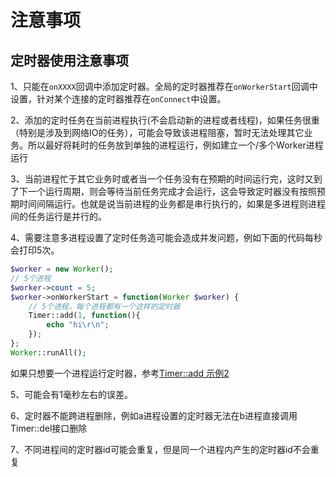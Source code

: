 # 注意事项
## 定时器使用注意事项
1、只能在```onXXXX```回调中添加定时器。全局的定时器推荐在```onWorkerStart```回调中设置，针对某个连接的定时器推荐在```onConnect```中设置。

2、添加的定时任务在当前进程执行(不会启动新的进程或者线程)，如果任务很重（特别是涉及到网络IO的任务），可能会导致该进程阻塞，暂时无法处理其它业务。所以最好将耗时的任务放到单独的进程运行，例如建立一个/多个Worker进程运行

3、当前进程忙于其它业务时或者当一个任务没有在预期的时间运行完，这时又到了下一个运行周期，则会等待当前任务完成才会运行，这会导致定时器没有按照预期时间间隔运行。也就是说当前进程的业务都是串行执行的，如果是多进程则进程间的任务运行是并行的。

4、需要注意多进程设置了定时任务造可能会造成并发问题，例如下面的代码每秒会打印5次。
```php
$worker = new Worker();
// 5个进程
$worker->count = 5;
$worker->onWorkerStart = function(Worker $worker) {
    // 5个进程，每个进程都有一个这样的定时器
    Timer::add(1, function(){
        echo "hi\r\n";
    });
};
Worker::runAll();
```
如果只想要一个进程运行定时器，参考[Timer::add 示例2](add.md)

5、可能会有1毫秒左右的误差。

6、定时器不能跨进程删除，例如a进程设置的定时器无法在b进程直接调用Timer::del接口删除

7、不同进程间的定时器id可能会重复，但是同一个进程内产生的定时器id不会重复
